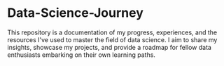 # Data-Science-Journey
This repository is a documentation of my progress, experiences, and the resources I've used to master the field of data science. I aim to share my insights, showcase my projects, and provide a roadmap for fellow data enthusiasts embarking on their own learning paths.

